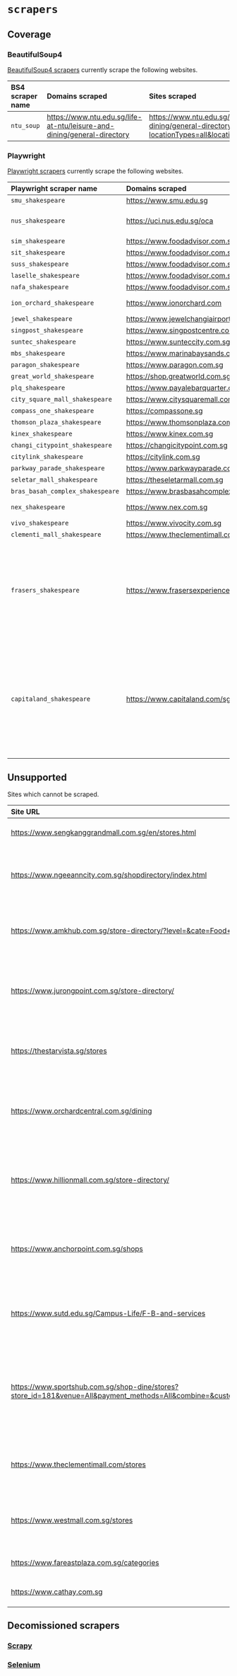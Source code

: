 # `scrapers`

## Coverage

### BeautifulSoup4

[BeautifulSoup4 scrapers](./soup_2_eat/) currently scrape the following websites.

| BS4 scraper name | Domains scraped | Sites scraped | Status |
| :--- | :--- | :--- | :--- |
| `ntu_soup` | https://www.ntu.edu.sg/life-at-ntu/leisure-and-dining/general-directory | https://www.ntu.edu.sg/life-at-ntu/leisure-and-dining/general-directory?locationTypes=all&locationCategories=all&page=1 | :white_check_mark: |

### Playwright

[Playwright scrapers](./shakespeare_2_eat/) currently scrape the following websites.

| Playwright scraper name | Domains scraped | Sites scraped | Status |
| :--- | :--- | :--- | :--- |
| `smu_shakespeare` | https://www.smu.edu.sg | https://www.smu.edu.sg/campus-life/visiting-smu/food-beverages-listing | :white_check_mark: |
| `nus_shakespeare` | https://uci.nus.edu.sg/oca | - https://uci.nus.edu.sg/oca/retail-dining/food-and-beverages/<br> - https://uci.nus.edu.sg/oca/retail-dining/food-and-beverage-utown/<br> - https://uci.nus.edu.sg/oca/retail-dining/food-and-beverages-bukit-timah/ | :white_check_mark: |
| `sim_shakespeare` | https://www.foodadvisor.com.sg | https://www.foodadvisor.com.sg/nearby/599491/ | :white_check_mark: |
| `sit_shakespeare` | https://www.foodadvisor.com.sg | https://www.foodadvisor.com.sg/nearby/138683/ | :white_check_mark: |
| `suss_shakespeare` | https://www.foodadvisor.com.sg | https://www.foodadvisor.com.sg/nearby/599494/ | :white_check_mark: |
| `laselle_shakespeare` | https://www.foodadvisor.com.sg | https://www.foodadvisor.com.sg/nearby/187940/ | :white_check_mark: |
| `nafa_shakespeare` | https://www.foodadvisor.com.sg | https://www.foodadvisor.com.sg/nearby/189655/ | :white_check_mark: |
| `ion_orchard_shakespeare` | https://www.ionorchard.com | - https://www.ionorchard.com/en/dine.html?category=Casual%20Dining%20and%20Takeaways<br> - https://www.ionorchard.com/en/dine.html?category=Restaurants%20and%20Cafes | :white_check_mark: |
| `jewel_shakespeare` | https://www.jewelchangiairport.com | https://www.jewelchangiairport.com/en/dine.html | :white_check_mark: |
| `singpost_shakespeare` | https://www.singpostcentre.com | https://www.singpostcentre.com/stores?start_with=&s=&category=cafes-restaurants-food-court | :white_check_mark: |
| `suntec_shakespeare` | https://www.sunteccity.com.sg | https://www.sunteccity.com.sg/store_categories/dining | :white_check_mark: |
| `mbs_shakespeare` | https://www.marinabaysands.com | https://www.marinabaysands.com/restaurants/view-all.html | :white_check_mark: |
| `paragon_shakespeare` | https://www.paragon.com.sg | https://www.paragon.com.sg/stores/category/food-beverage | :white_check_mark: |
| `great_world_shakespeare` | https://shop.greatworld.com.sg/ | https://shop.greatworld.com.sg/dine/ | :white_check_mark: |
| `plq_shakespeare` | https://www.payalebarquarter.com | https://www.payalebarquarter.com/directory/mall/?categories=Food+%26+Restaurant | :white_check_mark: |
| `city_square_mall_shakespeare` | https://www.citysquaremall.com | https://www.citysquaremall.com.sg/shops/food-beverage/ | :white_check_mark: |
| `compass_one_shakespeare` | https://compassone.sg | https://compassone.sg/category/stores/restaurant-cafe-fast-food/ | :white_check_mark: |
| `thomson_plaza_shakespeare` | https://www.thomsonplaza.com.sg | https://www.thomsonplaza.com.sg/store-directory/?keyword=&filter=5&payment_type= | :white_check_mark: |
| `kinex_shakespeare` | https://www.kinex.com.sg | https://www.kinex.com.sg/dining | :white_check_mark: |
| `changi_citypoint_shakespeare` | https://changicitypoint.com.sg | https://changicitypoint.com.sg/stores/page/1/?search&level&mall&cat=12&apply_filter | :white_check_mark: |
| `citylink_shakespeare` | https://citylink.com.sg | https://citylink.com.sg/restaurants-cafes/ | :white_check_mark: |
| `parkway_parade_shakespeare` | https://www.parkwayparade.com.sg | https://www.parkwayparade.com.sg/store-directory/?categories=Food+%26+Restaurant | :white_check_mark: |
| `seletar_mall_shakespeare` | https://theseletarmall.com.sg | https://theseletarmall.com.sg/dine/ | :white_check_mark: |
| `bras_basah_complex_shakespeare` | https://www.brasbasahcomplex.com | https://www.brasbasahcomplex.com/shops/?category_id=46 | :white_check_mark: |
| `nex_shakespeare` | https://www.nex.com.sg | https://www.nex.com.sg/Directory/Category?EncDetail=qbjHWjcKv2GJGewRmzGQOA_3d_3d&CategoryName=Restaurant_Cafe%20_%20Fast%20Food&voucher=false&rewards=false | :white_check_mark: |
| `vivo_shakespeare` | https://www.vivocity.com.sg | https://www.vivocity.com.sg/shopping-guide/dining-guide | :white_check_mark: |
| `clementi_mall_shakespeare` | https://www.theclementimall.com | https://www.theclementimall.com/stores | :white_check_mark: |
| `frasers_shakespeare` | https://www.frasersexperience.com/ | - https://www.causewaypoint.com.sg/<br> - https://www.centurysquare.com.sg/<br> - https://www.eastpoint.sg/<br> - https://www.hougangmall.com.sg/<br> - https://www.northpointcity.com.sg/<br> - https://www.robertsonwalk.com.sg/<br> - https://www.tampines1.com.sg/<br> - https://www.thecentrepoint.com.sg/<br> - https://www.tiongbahruplaza.com.sg/<br> - https://www.waterwaypoint.com.sg/<br> - https://www.whitesands.com.sg/ | :white_check_mark: |
| `capitaland_shakespeare` | https://www.capitaland.com/sg/ | - https://www.capitaland.com/sg/malls/plazasingapura/en/stores.html?category=foodandbeverage<br>- https://www.capitaland.com/sg/malls/aperia/en/stores.html?category=foodandbeverage<br>- https://www.capitaland.com/sg/malls/bedokmall/en/stores.html?category=foodandbeverage<br>- https://www.capitaland.com/sg/malls/bugisjunction/en/stores.html?category=foodandbeverage<br>- https://www.capitaland.com/sg/malls/bugisplus/en/stores.html?category=foodandbeverage<br>- https://www.capitaland.com/sg/malls/bukitpanjangplaza/en/stores.html?category=foodandbeverage<br>- https://www.capitaland.com/sg/malls/funan/en/stores.html?category=foodandbeverage<br>- https://www.capitaland.com/sg/malls/imm/en/stores.html?category=foodandbeverage<br>- https://www.capitaland.com/sg/malls/junction8/en/stores.html?category=foodandbeverage<br>- https://www.capitaland.com/sg/malls/lotone/en/stores.html?category=foodandbeverage<br>- https://www.capitaland.com/sg/malls/rafflescity/en/stores.html?category=foodandbeverage<br>- https://www.capitaland.com/sg/malls/tampinesmall/en/stores.html?category=foodandbeverage<br>- https://www.capitaland.com/sg/malls/westgate/en/stores.html?category=foodandbeverage<br> | :white_check_mark: |

## Unsupported

Sites which cannot be scraped.

| Site URL | Reason | Status |
| :--- | :--- | :--- | 
| https://www.sengkanggrandmall.com.sg/en/stores.html | unable to toggle the drop-down menu | :x: |
| https://www.ngeeanncity.com.sg/shopdirectory/index.html | - HTML table without any css identifiers<br> - consider using bs4 instead of playwright | :x: |
| https://www.amkhub.com.sg/store-directory/?level=&cate=Food+%26+Beverage | - HTML table without any css identifiers<br> - consider using bs4 instead of playwright | :x: |
| https://www.jurongpoint.com.sg/store-directory/ | - HTML table is used here without any css identifers<br> - consider using bs4 instead of playwright | :x: |
| https://thestarvista.sg/stores | unable to select the Restaurant/Cafe option in the category dropdown menu | :x: |
| https://www.orchardcentral.com.sg/dining | unable to select the drop-down option that specifies Restaraunts, Cafes & Desserts | :x: |
| https://www.hillionmall.com.sg/store-directory/ | unable to select from the dynamic drop-down that leads to an active map before displaying any stores | :x: |
| https://www.anchorpoint.com.sg/shops | - uncontextualised hardcoded html content<br> - consider using bs4 instead of playwright | :x: |
| https://www.sutd.edu.sg/Campus-Life/F-B-and-services | - uncontextualised hardcoded html content<br> - consider using bs4 instead of playwright | :x: |
| https://www.sportshub.com.sg/shop-dine/stores?store_id=181&venue=All&payment_methods=All&combine=&custom_az_filter=character_asca | - despite everything seeming normal, unable to scrape the specified details<br> - considering using bs4 instead of playwright | :x: |
| https://www.theclementimall.com/stores | playwright is unable to load the site when it is not already open in a local browser | :x: |
| https://www.westmall.com.sg/stores | playwright is unable to load the site when it is not already open in a local browser | :x: |
| https://www.fareastplaza.com.sg/categories | page freezes on the category screen | :x: |
| https://www.cathay.com.sg | undergoing renovations till end 2024 | :x: |

## Decomissioned scrapers

### [Scrapy](./spider_2_eat/)
### [Selenium](./mineral_2_eat/)